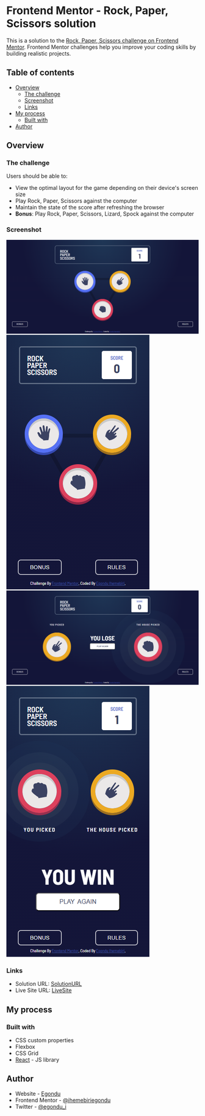 # Frontend Mentor - Rock, Paper, Scissors solution

This is a solution to the [Rock, Paper, Scissors challenge on Frontend Mentor](https://www.frontendmentor.io/challenges/rock-paper-scissors-game-pTgwgvgH). Frontend Mentor challenges help you improve your coding skills by building realistic projects.

## Table of contents

- [Overview](#overview)
  - [The challenge](#the-challenge)
  - [Screenshot](#screenshot)
  - [Links](#links)
- [My process](#my-process)
  - [Built with](#built-with)
- [Author](#author)

## Overview

### The challenge

Users should be able to:

- View the optimal layout for the game depending on their device's screen size
- Play Rock, Paper, Scissors against the computer
- Maintain the state of the score after refreshing the browser
- **Bonus**: Play Rock, Paper, Scissors, Lizard, Spock against the computer

### Screenshot

![](./src/images/preview/screencapture-localhost-3000-2024-09-17-23_08_14.png)
![](./src/images/preview/screencapture-localhost-3000-2024-09-17-23_10_50.png)
![](./src/images/preview/screencapture-localhost-3000-winner-2024-09-17-23_10_00.png)
![](./src/images/preview/screencapture-localhost-3000-winner-2024-09-17-23_11_10.png)

### Links

- Solution URL: [SolutionURL](https://www.frontendmentor.io/solutions/rock-paper-scissors-challenge-with-reactjs-UK67ILqoz5)
- Live Site URL: [LiveSite](https://rock-paper-scissors-challenge-orcin.vercel.app/)

## My process

### Built with

- CSS custom properties
- Flexbox
- CSS Grid
- [React](https://reactjs.org/) - JS library

## Author

- Website - [Egondu](https://egonduihemebiri.vercel.app)
- Frontend Mentor - [@ihemebiriegondu](https://www.frontendmentor.io/profile/ihemebiriegondu)
- Twitter - [@egondu_i](https://twitter.com/egondu_i?s=09)
